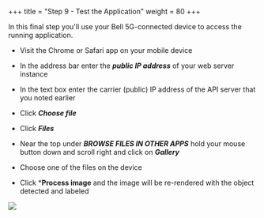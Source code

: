 +++
title = "Step 9 - Test the Application"
weight = 80
+++

In this final step you'll use your Bell 5G-connected device to access the running application. 

* Visit the Chrome or Safari app on your mobile device

* In the address bar enter the ***public IP address*** of your web server instance

* In the text box enter the carrier (public) IP address of the API server that you noted earlier

* Click ***Choose file*** 

* Click ***Files***

* Near the top under ***BROWSE FILES IN OTHER APPS*** hold your mouse button down and scroll right and click on ***Gallery***

* Choose one of the files on the device

* Click ***Process image** and the image will be re-rendered with the object detected and labeled

![](../../images/classification.png)


